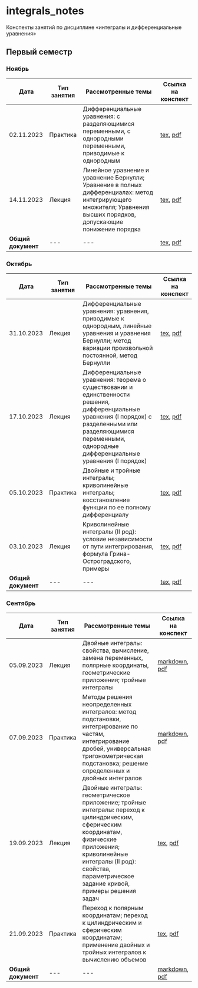 # integrals_notes

Конспекты занятий по дисциплине «интегралы и дифференциальные уравнения» 

## Первый семестр

### Ноябрь

| Дата | Тип занятия | Рассмотренные темы | Ссылка на конспект |
|------|-------------|--------------------|--------------------|
| 02.11.2023 | Практика | Дифференциальные уравнения: с разделяющимися переменными, с однородными переменными, приводимые к однородным | [tex](semester_01/november/sources/02-11-2023.tex), [pdf](semester_01/november/renders/02-11-2023.pdf) |
| 14.11.2023 | Лекция | Линейное уравнение и уравнение Бернулли; Уравнение в полных дифференциалах: метод интегрирующего множителя; Уравнения высших порядков, допускающие понижение порядка | [tex](semester_01/november/sources/14-11-2023.tex), [pdf](semester_01/november/renders/14-11-2023.pdf) |
| **Общий документ** | --- | --- | [tex](semester_01/november/sources/main.tex), [pdf](semester_01/november/renders/main.pdf) |

### Октябрь

| Дата | Тип занятия | Рассмотренные темы | Ссылка на конспект |
|------|-------------|--------------------|--------------------|
| 31.10.2023 | Лекция | Дифференциальные уравнения: уравнения, приводимые к однородным, линейные уравнения и уравнения Бернулли; метод вариации произвольной постоянной, метод Бернулли | [tex](semester_01/october/sources/31-10-2023.tex), [pdf](semester_01/october/renders/31-10-2023.pdf) |
| 17.10.2023 | Лекция | Дифференциальные уравнения: теорема о существовании и единственности решения, дифференциальные уравнения (I порядок) с разделенными или разделяющимися переменными, однородные дифференциальные уравнения (I порядок) | [tex](semester_01/october/sources/17-10-2023.tex), [pdf](semester_01/october/renders/17-10-2023.pdf) |
| 05.10.2023 | Практика | Двойные и тройные интегралы; криволинейные интегралы; восстановление функции по ее полному дифференциалу | [tex](semester_01/october/sources/05-10-2023.tex), [pdf](semester_01/october/renders/05-10-2023.pdf) |
| 03.10.2023 | Лекция | Криволинейные интегралы (II род): условие независимости от пути интегрирования, формула Грина-Остроградского, примеры | [tex](semester_01/october/sources/03-10-2023.tex), [pdf](semester_01/october/renders/03-10-2023.pdf) |
| **Общий документ** | --- | --- | [tex](semester_01/october/sources/october.tex), [pdf](semester_01/october/renders/october.pdf) |

### Сентябрь

| Дата | Тип занятия | Рассмотренные темы | Ссылка на конспект |
|------|-------------|--------------------|--------------------|
| 05.09.2023 | Лекция | Двойные интегралы: свойства, вычисление, замена переменных, полярные координаты, геометрические приложения; тройные интегралы | [markdown](semester_01/september/05-09-2023.md), [pdf](semester_01/september/render/05-09-2023.pdf) |
| 07.09.2023 | Практика | Методы решения неопределенных интегралов: метод подстановки, интегрирование по частям, интегрирование дробей, универсальная тригонометрическая подстановка; решение определенных и двойных интегралов | [markdown](semester_01/september/07-09-2023.md), [pdf](semester_01/september/render/07-09-2023.pdf) |
| 19.09.2023 | Лекция | Двойные интегралы: геометрическое приложение; тройные интегралы: переход к цилиндрическим, сферическим координатам, физические приложения; криволинейные интегралы (II род): свойства, параметрическое задание кривой, примеры решения задач | [tex](semester_01/september/19-09-2023.tex), [pdf](semester_01/september/render/19-09-2023.pdf) |
| 21.09.2023 | Практика | Переход к полярным координатам; переход к цилиндрическим и сферическим координатам; применение двойных и тройных интегралов к вычислению объемов | [tex](semester_01/september/21-09-2023.tex), [pdf](semester_01/september/render/21-09-2023.pdf) |
| **Общий документ** | --- | --- | [markdown](semester_01/september/september.md), [pdf](semester_01/september/render/september.pdf) |

